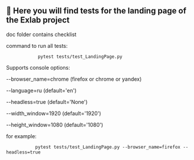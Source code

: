 ## 🌈 Here you will find tests for the landing page of the Exlab project

doc folder contains checklist

command to run all tests:

                pytest tests/test_LandingPage.py



Supports console options:

--browser_name=chrome  (firefox or chrome or yandex)

--language=ru  (default='en')

--headless=true  (default='None')

--width_window=1920  (default='1920')

--height_window=1080  (default='1080')

for example:

               pytest tests/test_LandingPage.py --browser_name=firefox --headless=true

